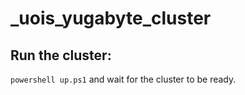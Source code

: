 # _uois_yugabyte_cluster

## Run the cluster:  
```powershell up.ps1``` and wait for the cluster to be ready.

